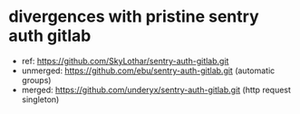# divergences with pristine sentry auth gitlab
- ref: https://github.com/SkyLothar/sentry-auth-gitlab.git
- unmerged: https://github.com/ebu/sentry-auth-gitlab.git  (automatic groups)
- merged: https://github.com/underyx/sentry-auth-gitlab.git (http request singleton)

